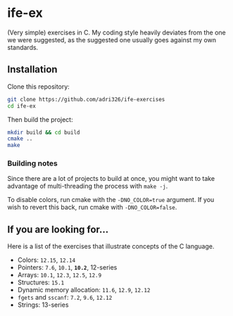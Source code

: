 # ife-ex

(Very simple) exercises in C.
My coding style heavily deviates from the one we were suggested, as the suggested one usually goes against my own standards.

## Installation

Clone this repository:

```sh
git clone https://github.com/adri326/ife-exercises
cd ife-ex
```

Then build the project:

```sh
mkdir build && cd build
cmake ..
make
```

### Building notes

Since there are a lot of projects to build at once, you might want to take advantage of multi-threading the process with `make -j`.

To disable colors, run cmake with the `-DNO_COLOR=true` argument. If you wish to revert this back, run cmake with `-DNO_COLOR=false`.

## If you are looking for...

Here is a list of the exercises that illustrate concepts of the C language.

* Colors: `12.15`, `12.14`
* Pointers: `7.6`, `10.1`, **`10.2`**, 12-series
* Arrays: `10.1`, `12.3`, `12.5`, `12.9`
* Structures: `15.1`
* Dynamic memory allocation: `11.6`, `12.9`, `12.12`
* `fgets` and `sscanf`: `7.2`, `9.6`, `12.12`
* Strings: 13-series
